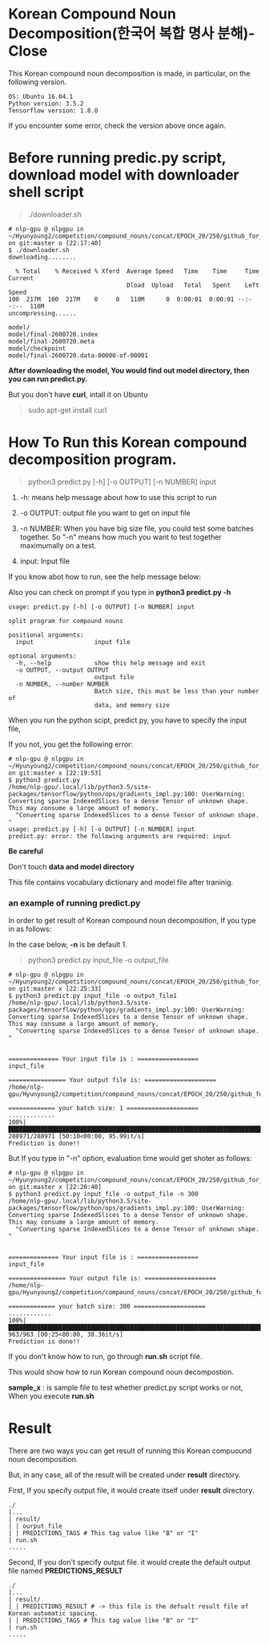 # Korean Compound Noun Decomposition(한국어 복합 명사 분해)-Close

This Korean compound noun decomposition is made, in particular, on the following version.

```
OS: Ubuntu 16.04.1
Python version: 3.5.2
Tensorflow version: 1.8.0
```

If you encounter some error, check the version above once again. 

# Before running predic.py script, download model with downloader shell script

> ./downloader.sh

```shell
# nlp-gpu @ nlpgpu in ~/Hyunyoung2/competition/compound_nouns/concat/EPOCH_20/250/github_for_competition/Hyunyoung2_Korean_Compound_Noun_Decomposition on git:master o [22:17:40] 
$ ./downloader.sh 
downloading........

  % Total    % Received % Xferd  Average Speed   Time    Time     Time  Current
                                 Dload  Upload   Total   Spent    Left  Speed
100  217M  100  217M    0     0   110M      0  0:00:01  0:00:01 --:--:--  110M
uncompressing......

model/
model/final-2600720.index
model/final-2600720.meta
model/checkpoint
model/final-2600720.data-00000-of-00001
```

**After downloading the model, You would find out **model** directory, then you can run predict.py.**

But you don't have **curl**, intall it on Ubuntu

> sudo apt-get install curl

# How To Run this Korean compound decomposition program.

> python3 predict.py [-h] [-o OUTPUT] [-n NUMBER] input

1. -h: means help message about how to use this script to run 

2. -o  OUTPUT: output file you want to get on input file 

3. -n NUMBER: When you have big size file, you could test some batches together. 
           So "-n" means how much you want to test together maximumally on a test.

4. input: Input file

If you know abot how to run, see the help message below:

Also you can check on prompt if you type in **python3 predict.py -h**

```
usage: predict.py [-h] [-o OUTPUT] [-n NUMBER] input

split program for compound nouns

positional arguments:
  input                 input file

optional arguments:
  -h, --help            show this help message and exit
  -o OUTPUT, --output OUTPUT
                        output file
  -n NUMBER, --number NUMBER
                        Batch size, this must be less than your number of
                        data, and memory size
```

When you run the python scipt, predict.py, you have to specify the input file, 

If you not, you get the following error:

```shell
# nlp-gpu @ nlpgpu in ~/Hyunyoung2/competition/compound_nouns/concat/EPOCH_20/250/github_for_competition/Hyunyoung2_Korean_Compound_Noun_Decomposition on git:master x [22:19:53] 
$ python3 predict.py 
/home/nlp-gpu/.local/lib/python3.5/site-packages/tensorflow/python/ops/gradients_impl.py:100: UserWarning: Converting sparse IndexedSlices to a dense Tensor of unknown shape. This may consume a large amount of memory.
  "Converting sparse IndexedSlices to a dense Tensor of unknown shape. "
usage: predict.py [-h] [-o OUTPUT] [-n NUMBER] input
predict.py: error: the following arguments are required: input
```
**Be careful**

Don't touch **data and model directory**

This file contains vocabulary dictionary and model file after traninig. 

### an example of running predict.py

In order to get result of Korean compound noun decomposition, If you type in as follows:

In the case below, **-n** is be default 1. 

> python3 predict.py input_file -o output_file

````shell
# nlp-gpu @ nlpgpu in ~/Hyunyoung2/competition/compound_nouns/concat/EPOCH_20/250/github_for_competition/Hyunyoung2_Korean_Compound_Noun_Decomposition on git:master x [22:25:33] 
$ python3 predict.py input_file -o output_file1                              
/home/nlp-gpu/.local/lib/python3.5/site-packages/tensorflow/python/ops/gradients_impl.py:100: UserWarning: Converting sparse IndexedSlices to a dense Tensor of unknown shape. This may consume a large amount of memory.
  "Converting sparse IndexedSlices to a dense Tensor of unknown shape. "


============== Your input file is : =================
input_file

================ Your output file is: ====================
/home/nlp-gpu/Hyunyoung2/competition/compound_nouns/concat/EPOCH_20/250/github_for_competition/Hyunyoung2_Korean_Compound_Noun_Decomposition/result/output_file1

============= your batch size: 1 ====================
.............
100%|████████████████████████████████████████████████████████████████████████████████████████████████████████████████████████████████████████| 288971/288971 [50:10<00:00, 95.99it/s]
Prediction is done!!

````

But If you type in "-n" option, evaluation time would get shoter as follows: 

```
# nlp-gpu @ nlpgpu in ~/Hyunyoung2/competition/compound_nouns/concat/EPOCH_20/250/github_for_competition/Hyunyoung2_Korean_Compound_Noun_Decomposition on git:master x [22:20:40] 
$ python3 predict.py input_file -o output_file -n 300
/home/nlp-gpu/.local/lib/python3.5/site-packages/tensorflow/python/ops/gradients_impl.py:100: UserWarning: Converting sparse IndexedSlices to a dense Tensor of unknown shape. This may consume a large amount of memory.
  "Converting sparse IndexedSlices to a dense Tensor of unknown shape. "


============== Your input file is : =================
input_file

================ Your output file is: ====================
/home/nlp-gpu/Hyunyoung2/competition/compound_nouns/concat/EPOCH_20/250/github_for_competition/Hyunyoung2_Korean_Compound_Noun_Decomposition/result/output_file

============= your batch size: 300 ====================
............
100%|██████████████████████████████████████████████████████████████████████████████████████████████████████████████████████████████████████████████| 963/963 [00:25<00:00, 38.36it/s]
Prediction is done!!
```

If you don't know how to run, go through **run.sh** script file. 

This would show how to run Korean compound noun decompostion. 

**sample_x** : is sample file to test whether predict.py script works or not,  When you execute **run.sh** 

# Result

There are two ways you can get result of running this Korean compuound noun decomposition. 

But, in any case, all of the result will be created under **result** directory. 

First, If you specify output file, it would create itself under **result** directory.

```shell
./
|...
| result/
| | ourput_file
| | PREDICTIONS_TAGS # This tag value like "B" or "I"
| run.sh
.....
```

Second, If you don't specify output file. it would create the default output file named **PREDICTIONS_RESULT**

```shell
./
|...
| result/
| | PREDICTIONS_RESULT # -> this file is the defualt result file of Korean automatic spacing. 
| | PREDICTIONS_TAGS # This tag value like "B" or "I"
| run.sh
.....
```


